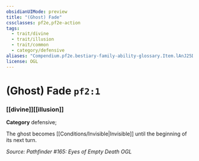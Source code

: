 ```yaml
---
obsidianUIMode: preview
title: "(Ghost) Fade"
cssclasses: pf2e,pf2e-action
tags:
  - trait/divine
  - trait/illusion
  - trait/common
  - category/defensive
aliases: "Compendium.pf2e.bestiary-family-ability-glossary.Item.lAnJ25DSs44Ya8jg"
license: OGL
---
```

# (Ghost) Fade `pf2:1`

### [[divine]][[illusion]]

**Category** defensive; 




The ghost becomes [[Conditions/Invisible|Invisible]] until the beginning of its next turn.

*Source: Pathfinder #165: Eyes of Empty Death*
*OGL*